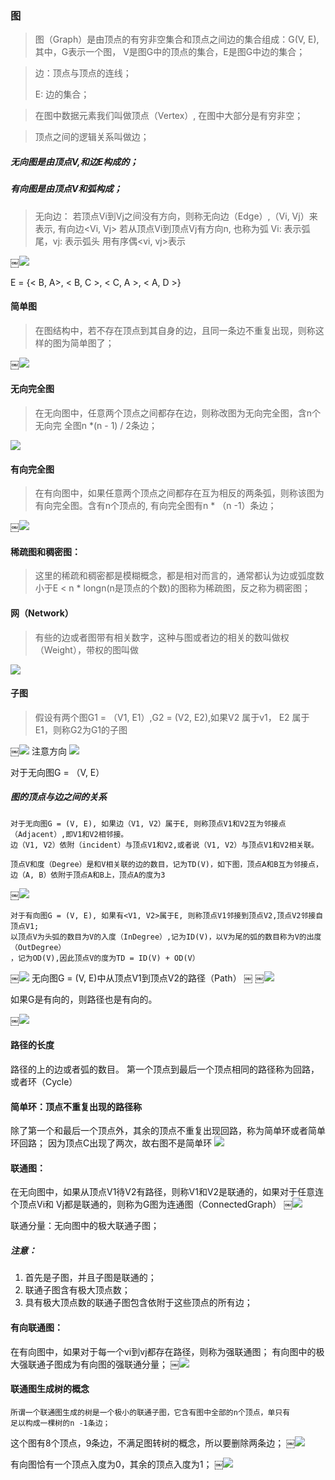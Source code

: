 ### 图
> 图（Graph）是由顶点的有穷非空集合和顶点之间边的集合组成：G(V, E),其中，G表示一个图， V是图G中的顶点的集合，E是图G中边的集合； 

> 边：顶点与顶点的连线；
> 
> E:    边的集合； 

> 在图中数据元素我们叫做顶点（Vertex）, 在图中大部分是有穷非空；

> 顶点之间的逻辑关系叫做边；

##### 无向图是由顶点V,和边E构成的；
##### 有向图是由顶点V和弧构成；

> 无向边： 若顶点Vi到Vj之间没有方向，则称无向边（Edge）,（Vi, Vj）来表示,
有向边<Vi, Vj> 若从顶点Vi到顶点Vj有方向n, 也称为弧 Vi: 表示弧尾，vj: 表示弧头
用有序偶<vi, vj>表示

￼![](https://github.com/xiaoleizi-wu/DataStructure/blob/master/graph_src/graph_01.png?raw=true)

E = {< B, A>, < B, C >, < C, A >, < A, D >}

#### 简单图
> 在图结构中，若不存在顶点到其自身的边，且同一条边不重复出现，则称这样的图为简单图了；
> 

￼![](https://github.com/xiaoleizi-wu/DataStructure/blob/master/graph_src/graph_02.png?raw=true)

#### 无向完全图
> 在无向图中，任意两个顶点之间都存在边，则称改图为无向完全图，含n个无向完
全图n *(n - 1) / 2条边；
>

![](https://github.com/xiaoleizi-wu/DataStructure/blob/master/graph_src/graph_03.png?raw=true)

#### 有向完全图
> 在有向图中，如果任意两个顶点之间都存在互为相反的两条弧，则称该图为有向完全图。含有n个顶点的, 有向完全图有n * （n -1）条边；
> 

￼![](https://github.com/xiaoleizi-wu/DataStructure/blob/master/graph_src/graph_04.png?raw=true)

#### 稀疏图和稠密图：
> 这里的稀疏和稠密都是模糊概念，都是相对而言的，通常都认为边或弧度数小于E < n * longn(n是顶点的个数)的图称为稀疏图，反之称为稠密图；

#### 网（Network）
> 有些的边或者图带有相关数字，这种与图或者边的相关的数叫做权（Weight），带权的图叫做

![](https://github.com/xiaoleizi-wu/DataStructure/blob/master/graph_src/graph_05.png?raw=true)

#### 子图
> 假设有两个图G1 = （V1, E1）,G2 = (V2, E2),如果V2 属于v1，
> E2 属于E1，则称G2为G1的子图 
>

￼![](https://github.com/xiaoleizi-wu/DataStructure/blob/master/graph_src/graph_06.png?raw=true)
注意方向
![](https://github.com/xiaoleizi-wu/DataStructure/blob/master/graph_src/graph_07.png?raw=true)

对于无向图G = （V, E）

##### 图的顶点与边之间的关系

	对于无向图G = (V, E), 如果边（V1, V2）属于E, 则称顶点V1和V2互为邻接点（Adjacent）,即V1和V2相邻接。
	边（V1, V2）依附（incident）与顶点V1和V2,或者说（V1, V2）与顶点V1和V2相关联。
	
	顶点V和度（Degree）是和V相关联的边的数目，记为TD(V)，如下图，顶点A和B互为邻接点，
	边（A, B）依附于顶点A和B上，顶点A的度为3

￼![](https://github.com/xiaoleizi-wu/DataStructure/blob/master/graph_src/graph_08.png?raw=true)

	对于有向图G = (V, E), 如果有<V1, V2>属于E, 则称顶点V1邻接到顶点V2,顶点V2邻接自顶点V1;
	以顶点V为头弧的数目为V的入度（InDegree）,记为ID(V)，以V为尾的弧的数目称为V的出度（OutDegree）
	，记为OD(V),因此顶点V的度为TD = ID(V) + OD(V）
￼![](https://github.com/xiaoleizi-wu/DataStructure/blob/master/graph_src/graph_09.png?raw=true)
 无向图G = (V, E)中从顶点V1到顶点V2的路径（Path）
￼
￼![](https://github.com/xiaoleizi-wu/DataStructure/blob/master/graph_src/graph_10.png?raw=true)

如果G是有向的，则路径也是有向的。

￼![](https://github.com/xiaoleizi-wu/DataStructure/blob/master/graph_src/graph_11.png?raw=true)

#### 路径的长度
路径的上的边或者弧的数目。
第一个顶点到最后一个顶点相同的路径称为回路，或者环（Cycle）

#### 简单环：顶点不重复出现的路径称
除了第一个和最后一个顶点外，其余的顶点不重复出现回路，称为简单环或者简单环回路；
因为顶点C出现了两次，故右图不是简单环
![](https://github.com/xiaoleizi-wu/DataStructure/blob/master/graph_src/graph_12.png?raw=true)

#### 联通图：
在无向图中，如果从顶点V1待V2有路径，则称V1和V2是联通的，如果对于任意连个顶点Vi和
Vj都是联通的，则称为G图为连通图（ConnectedGraph）
￼![](https://github.com/xiaoleizi-wu/DataStructure/blob/master/graph_src/graph_13.png?raw=true)

联通分量：无向图中的极大联通子图；
##### 注意：
1. 首先是子图，并且子图是联通的；
2. 联通子图含有极大顶点数；
3. 具有极大顶点数的联通子图包含依附于这些顶点的所有边；

#### 有向联通图：
在有向图中，如果对于每一个vi到vj都存在路径，则称为强联通图；
有向图中的极大强联通子图成为有向图的强联通分量；
￼![](https://github.com/xiaoleizi-wu/DataStructure/blob/master/graph_src/graph_14.png?raw=true)

#### 联通图生成树的概念
	所谓一个联通图生成的树是一个极小的联通子图，它含有图中全部的n个顶点，单只有
	足以构成一棵树的n -1条边；
这个图有8个顶点，9条边，不满足图转树的概念，所以要删除两条边；
￼![](https://github.com/xiaoleizi-wu/DataStructure/blob/master/graph_src/graph_15.png?raw=true)

有向图恰有一个顶点入度为0，其余的顶点入度为1；
￼![](https://github.com/xiaoleizi-wu/DataStructure/blob/master/graph_src/graph_16.png?raw=true)
 




























 
